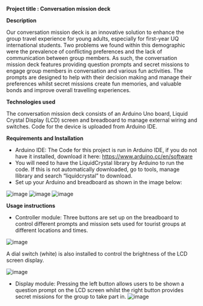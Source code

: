 ****Project title** : Conversation mission deck**

**Description**

Our conversation mission deck is an innovative solution to enhance the group travel experience for young adults, especially for first-year UQ international students. Two problems we found within this demographic were the prevalence of conflicting preferences and the lack of communication between group members. As such, the conversation mission deck features providing question prompts and secret missions to engage group members in conversation and various fun activities. The prompts are designed to help with their decision making and manage their preferences whilst secret missions create fun memories, and valuable bonds and improve overall travelling experiences. 

**Technologies used**

The conversation mission deck consists of an Arduino Uno board, Liquid Crystal Display (LCD) screen and breadboard to manage external wiring and switches. Code for the device is uploaded from Arduino IDE.

**Requirements and Installation**
- Arduino IDE: The Code for this project is run in Arduino IDE, if you do not have it installed, download it here: https://www.arduino.cc/en/software
- You will need to have the LiquidCrystal library by Arduino to run the code. If this is not automatically downloaded, go to tools, manage llibrary and search “liquidcrystal” to download.
- Set up your Arduino and breadboard as shown in the image below:

![image](https://github.com/user-attachments/assets/8129e1a8-21e4-47e2-bbd0-1acdfba3d144)
![image](https://github.com/user-attachments/assets/4a347829-c3af-486b-84e5-56df4bddae3e)
![image](https://github.com/user-attachments/assets/3ad9a65a-08fc-4de6-b517-993a6216c061)

**Usage instructions**
- Controller module: Three buttons are set up on the breadboard to control different prompts and mission sets used for tourist groups at different locations and times.

![image](https://github.com/user-attachments/assets/4f39b647-f5f7-497a-a30b-1b6cb70fc085)


 A dial switch (white) is also installed to control the brightness of the LCD screen display.

 
![image](https://github.com/user-attachments/assets/bd050ea4-aba9-4c9c-b175-ce744d85b44b)
- Display module: Pressing the left button allows users to be shown a question prompt on the LCD screen whilst the right button provides secret missions for the group to take part in.
![image](https://github.com/user-attachments/assets/b09a153c-fd8f-4428-9615-6fb39c4d29a0)

